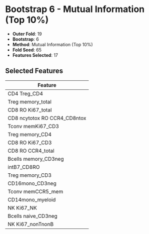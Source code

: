 # Bootstrap 6 - Mutual Information (Top 10%)

- **Outer Fold**: 19
- **Bootstrap**: 6
- **Method**: Mutual Information (Top 10%)
- **Fold Seed**: 65
- **Features Selected**: 17

## Selected Features

| Feature |
|---------|
| CD4 Treg_CD4 |
| Treg memory_total |
| CD8 RO Ki67_total |
| CD8 ncytotox RO CCR4_CD8ntox |
| Tconv memKi67_CD3 |
| Treg memory_CD4 |
| CD8  RO Ki67_CD3 |
| CD8 RO CCR4_total |
| Bcells memory_CD3neg |
| intB7_CD8RO |
| Treg memory_CD3 |
| CD16mono_CD3neg |
| Tconv memCCR5_mem |
| CD14mono_myeloid |
| NK Ki67_NK |
| Bcells naive_CD3neg |
| NK Ki67_nonTnonB |
